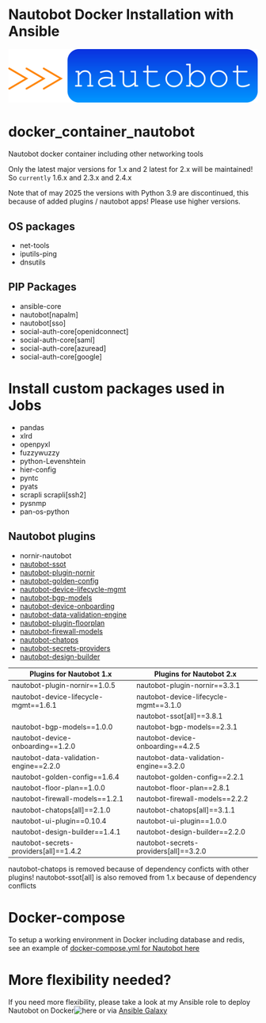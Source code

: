 # Nautobot Docker Installation with Ansible

![Nautobot Logo](https://raw.githubusercontent.com/nautobot/nautobot/develop/nautobot/docs/nautobot_logo.svg)


# docker_container_nautobot
Nautobot docker container including other networking tools

Only the latest major versions for 1.x and 2 latest for 2.x will be maintained! So `currently` 1.6.x and 2.3.x and 2.4.x

Note that of may 2025 the versions with Python 3.9 are discontinued, this because of added plugins / nautobot apps! 
Please use higher versions.

## OS packages
* net-tools 
* iputils-ping  
* dnsutils

## PIP Packages
* ansible-core
* nautobot[napalm]
* nautobot[sso]
* social-auth-core[openidconnect]
* social-auth-core[saml]
* social-auth-core[azuread]
* social-auth-core[google]

# Install custom packages used in Jobs
* pandas
* xlrd
* openpyxl
* fuzzywuzzy
* python-Levenshtein
* hier-config
* pyntc
* pyats
* scrapli scrapli[ssh2]
* pysnmp
* pan-os-python


## Nautobot plugins
* nornir-nautobot
* [nautobot-ssot](https://docs.nautobot.com/projects/ssot/en/latest/)
* [nautobot-plugin-nornir](https://docs.nautobot.com/projects/plugin-nornir/en/latest/)
* [nautobot-golden-config](https://docs.nautobot.com/projects/golden-config/en/latest/)
* [nautobot-device-lifecycle-mgmt](https://docs.nautobot.com/projects/device-lifecycle/en/latest/)
* [nautobot-bgp-models](https://docs.nautobot.com/projects/bgp-models/en/latest/)
* [nautobot-device-onboarding](https://docs.nautobot.com/projects/device-onboarding/en/latest/)
* [nautobot-data-validation-engine]()
* [nautobot-plugin-floorplan](https://docs.nautobot.com/projects/floor-plan/en/latest/)
* [nautobot-firewall-models](https://docs.nautobot.com/projects/firewall-models/en/latest/)
* [nautobot-chatops](https://docs.nautobot.com/projects/chatops/en/latest/)
* [nautobot-secrets-providers](https://docs.nautobot.com/projects/secrets-providers/en/latest/)
* [nautobot-design-builder](https://docs.nautobot.com/projects/design-builder/en/latest/)

| Plugins for Nautobot 1.x               | Plugins for Nautobot 2.x               |
|----------------------------------------|----------------------------------------|
| nautobot-plugin-nornir==1.0.5          | nautobot-plugin-nornir==3.3.1          |
| nautobot-device-lifecycle-mgmt==1.6.1  | nautobot-device-lifecycle-mgmt==3.1.0  |
|                                        | nautobot-ssot[all]==3.8.1              |
| nautobot-bgp-models==1.0.0             | nautobot-bgp-models==2.3.1             |
| nautobot-device-onboarding==1.2.0      | nautobot-device-onboarding==4.2.5      |
| nautobot-data-validation-engine==2.2.0 | nautobot-data-validation-engine==3.2.0 | 
| nautobot-golden-config==1.6.4          | nautobot-golden-config==2.2.1          | 
| nautobot-floor-plan==1.0.0             | nautobot-floor-plan==2.8.1             | 
| nautobot-firewall-models==1.2.1        | nautobot-firewall-models==2.2.2        | 
| nautobot-chatops[all]==2.1.0           | nautobot-chatops[all]==3.1.1           | 
| nautobot-ui-plugin==0.10.4             | nautobot-ui-plugin==1.0.0              | 
| nautobot-design-builder==1.4.1         | nautobot-design-builder==2.2.0         | 
| nautobot-secrets-providers[all]==1.4.2 | nautobot-secrets-providers[all]==3.2.0 |


nautobot-chatops is removed because of dependency conficts with other plugins!
nautobot-ssot[all] is also removed from 1.x because of dependency conflicts








# Docker-compose
To setup a working environment in Docker including database and redis, see an example of [docker-compose.yml for Nautobot here](https://gist.github.com/bsmeding/d60cf4f23519c75ca2339148d6efd7fe)

# More flexibility needed?
If you need more flexibility, please take a look at my Ansible role to deploy Nautobot on Docker![here](https://github.com/bsmeding/ansible_role_nautobot_docker) or via [Ansible Galaxy](https://galaxy.ansible.com/ui/standalone/roles/bsmeding/nautobot_docker/)